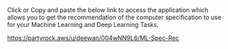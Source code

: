 Click or Copy and paste the below link to access the application which allows you to get the recommendation of the computer specification to use for your Machine Learning and Deep Learning Tasks.

https://partyrock.aws/u/deewan/004wNN9L6/ML-Spec-Rec
